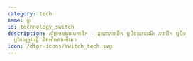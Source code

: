 ```yaml
---
category: tech
name: ប្តូរ
id: technology_switch
description: គាំទ្រមុខងារមេកានិក - ដូចជាការបើក ឬបិទឧបករណ៍ ការបើក ឬបិទ
  ឬកែតម្រូវពន្លឺ និងអាំងតង់ស៊ីតេ។
icon: /dtpr-icons/switch_tech.svg
---
```

